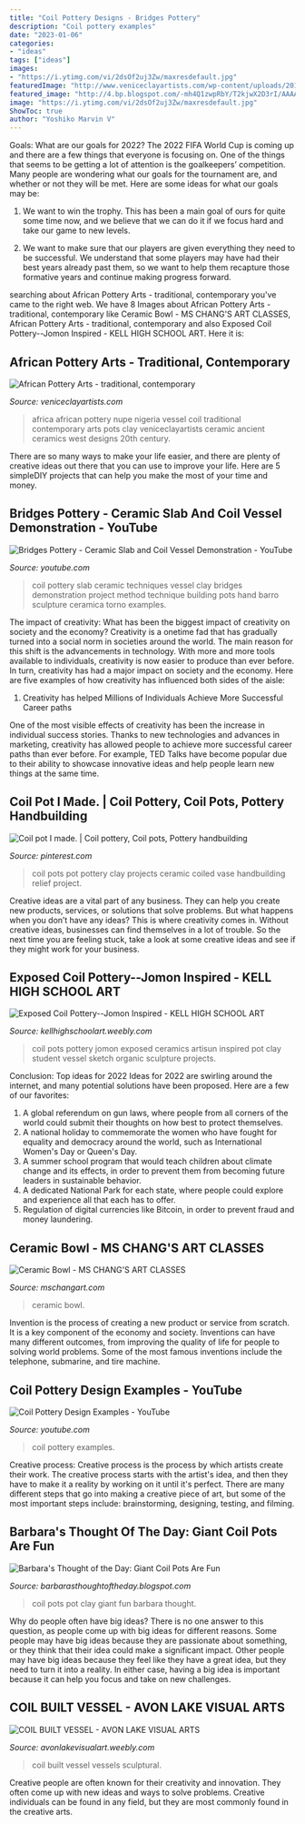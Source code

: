```yaml
---
title: "Coil Pottery Designs - Bridges Pottery"
description: "Coil pottery examples"
date: "2023-01-06"
categories:
- "ideas"
tags: ["ideas"]
images:
- "https://i.ytimg.com/vi/2dsOf2uj3Zw/maxresdefault.jpg"
featuredImage: "http://www.veniceclayartists.com/wp-content/uploads/2013/01/Vessel-Nupe-Africa-Nigeri.jpg"
featured_image: "http://4.bp.blogspot.com/-mh4Q1zwpRbY/T2kjwX2D3rI/AAAAAAAABZ0/5zBKRGicNcw/s1600/015+copy.jpg"
image: "https://i.ytimg.com/vi/2dsOf2uj3Zw/maxresdefault.jpg"
ShowToc: true
author: "Yoshiko Marvin V"
---
```



Goals: What are our goals for 2022?
The 2022 FIFA World Cup is coming up and there are a few things that everyone is focusing on. One of the things that seems to be getting a lot of attention is the goalkeepers’ competition. Many people are wondering what our goals for the tournament are, and whether or not they will be met. Here are some ideas for what our goals may be: 
1) We want to win the trophy. This has been a main goal of ours for quite some time now, and we believe that we can do it if we focus hard and take our game to new levels. 

2) We want to make sure that our players are given everything they need to be successful. We understand that some players may have had their best years already past them, so we want to help them recapture those formative years and continue making progress forward.

	

		
searching about African Pottery Arts - traditional, contemporary you've came to the right web. We have 8 Images about African Pottery Arts - traditional, contemporary like Ceramic Bowl - MS CHANG&#039;S ART CLASSES, African Pottery Arts - traditional, contemporary and also Exposed Coil Pottery--Jomon Inspired - KELL HIGH SCHOOL ART. Here it is:
		
    
## African Pottery Arts - Traditional, Contemporary

<img loading=lazy src="http://www.veniceclayartists.com/wp-content/uploads/2013/01/Vessel-Nupe-Africa-Nigeri.jpg" onerror="this.onerror=null;this.src='https://tse2.mm.bing.net/th?id=OIP.Ye3rgEPVKhKQLp8cqclXkAAAAA&amp;pid=15.1';" alt="African Pottery Arts - traditional, contemporary">

_Source: veniceclayartists.com_

>africa african pottery nupe nigeria vessel coil traditional contemporary arts pots clay veniceclayartists ceramic ancient ceramics west designs 20th century. 

	

There are so many ways to make your life easier, and there are plenty of creative ideas out there that you can use to improve your life. Here are 5 simpleDIY projects that can help you make the most of your time and money.

    
## Bridges Pottery - Ceramic Slab And Coil Vessel Demonstration - YouTube

<img loading=lazy src="https://i.ytimg.com/vi/2dsOf2uj3Zw/maxresdefault.jpg" onerror="this.onerror=null;this.src='https://tse1.mm.bing.net/th?id=OIP.omcUvU7S4eIZawwqWsQOcQHaEK&amp;pid=15.1';" alt="Bridges Pottery - Ceramic Slab and Coil Vessel Demonstration - YouTube">

_Source: youtube.com_

>coil pottery slab ceramic techniques vessel clay bridges demonstration project method technique building pots hand barro sculpture ceramica torno examples. 

	

The impact of creativity: What has been the biggest impact of creativity on society and the economy?
Creativity is a onetime fad that has gradually turned into a social norm in societies around the world. The main reason for this shift is the advancements in technology. With more and more tools available to individuals, creativity is now easier to produce than ever before. In turn, creativity has had a major impact on society and the economy. Here are five examples of how creativity has influenced both sides of the aisle:
1) Creativity has helped Millions of Individuals Achieve More Successful Career paths

One of the most visible effects of creativity has been the increase in individual success stories. Thanks to new technologies and advances in marketing, creativity has allowed people to achieve more successful career paths than ever before. For example, TED Talks have become popular due to their ability to showcase innovative ideas and help people learn new things at the same time.

    
## Coil Pot I Made. | Coil Pottery, Coil Pots, Pottery Handbuilding

<img loading=lazy src="https://i.pinimg.com/originals/54/6c/27/546c278028d1bf641e4065651a09af7e.jpg" onerror="this.onerror=null;this.src='https://tse1.mm.bing.net/th?id=OIP.kdFgqb8v0oIsIDCSGM1HeAHaJ6&amp;pid=15.1';" alt="Coil pot I made. | Coil pottery, Coil pots, Pottery handbuilding">

_Source: pinterest.com_

>coil pots pot pottery clay projects ceramic coiled vase handbuilding relief project. 

	

Creative ideas are a vital part of any business. They can help you create new products, services, or solutions that solve problems. But what happens when you don’t have any ideas? This is where creativity comes in. Without creative ideas, businesses can find themselves in a lot of trouble. So the next time you are feeling stuck, take a look at some creative ideas and see if they might work for your business.

    
## Exposed Coil Pottery--Jomon Inspired - KELL HIGH SCHOOL ART

<img loading=lazy src="http://kellhighschoolart.weebly.com/uploads/3/2/3/4/32341127/coli-pot-43.jpg" onerror="this.onerror=null;this.src='https://tse2.mm.bing.net/th?id=OIP.wBZaYmee4MSZiTWOPVDEJwAAAA&amp;pid=15.1';" alt="Exposed Coil Pottery--Jomon Inspired - KELL HIGH SCHOOL ART">

_Source: kellhighschoolart.weebly.com_

>coil pots pottery jomon exposed ceramics artisun inspired pot clay student vessel sketch organic sculpture projects. 

	

Conclusion: Top ideas for 2022
Ideas for 2022 are swirling around the internet, and many potential solutions have been proposed. Here are a few of our favorites: 
1. A global referendum on gun laws, where people from all corners of the world could submit their thoughts on how best to protect themselves. 
2. A national holiday to commemorate the women who have fought for equality and democracy around the world, such as International Women's Day or Queen's Day. 
3. A summer school program that would teach children about climate change and its effects, in order to prevent them from becoming future leaders in sustainable behavior. 
4. A dedicated National Park for each state, where people could explore and experience all that each has to offer. 
5. Regulation of digital currencies like Bitcoin, in order to prevent fraud and money laundering.

    
## Ceramic Bowl - MS CHANG&#039;S ART CLASSES

<img loading=lazy src="http://www.mschangart.com/uploads/1/3/4/5/13451990/507922_orig.jpg" onerror="this.onerror=null;this.src='https://tse4.mm.bing.net/th?id=OIP.I0csgpeELNtEOWVOlNwRWgHaFu&amp;pid=15.1';" alt="Ceramic Bowl - MS CHANG&#039;S ART CLASSES">

_Source: mschangart.com_

>ceramic bowl. 

	

Invention is the process of creating a new product or service from scratch. It is a key component of the economy and society. Inventions can have many different outcomes, from improving the quality of life for people to solving world problems. Some of the most famous inventions include the telephone, submarine, and tire machine.

    
## Coil Pottery Design Examples - YouTube

<img loading=lazy src="https://i.ytimg.com/vi/dPNSjzWVU5c/maxresdefault.jpg" onerror="this.onerror=null;this.src='https://tse4.mm.bing.net/th?id=OIP.WQkm33oli3LIrNcBm4mP-gHaEK&amp;pid=15.1';" alt="Coil Pottery Design Examples - YouTube">

_Source: youtube.com_

>coil pottery examples. 

	

Creative process:
Creative process is the process by which artists create their work. The creative process starts with the artist's idea, and then they have to make it a reality by working on it until it's perfect. There are many different steps that go into making a creative piece of art, but some of the most important steps include: brainstorming, designing, testing, and filming.

    
## Barbara&#039;s Thought Of The Day: Giant Coil Pots Are Fun

<img loading=lazy src="http://4.bp.blogspot.com/-mh4Q1zwpRbY/T2kjwX2D3rI/AAAAAAAABZ0/5zBKRGicNcw/s1600/015+copy.jpg" onerror="this.onerror=null;this.src='https://tse3.mm.bing.net/th?id=OIP.kqk5y47LjLpXKggQKxZVvQHaLH&amp;pid=15.1';" alt="Barbara&#039;s Thought of the Day: Giant Coil Pots Are Fun">

_Source: barbarasthoughtoftheday.blogspot.com_

>coil pots pot clay giant fun barbara thought. 

	

Why do people often have big ideas?
There is no one answer to this question, as people come up with big ideas for different reasons. Some people may have big ideas because they are passionate about something, or they think that their idea could make a significant impact. Other people may have big ideas because they feel like they have a great idea, but they need to turn it into a reality. In either case, having a big idea is important because it can help you focus and take on new challenges.

    
## COIL BUILT VESSEL - AVON LAKE VISUAL ARTS

<img loading=lazy src="http://avonlakevisualart.weebly.com/uploads/5/5/1/4/55142823/258524.jpeg?214" onerror="this.onerror=null;this.src='https://tse4.mm.bing.net/th?id=OIP.VvON_Q_NM-YPERaUH3evYQHaJL&amp;pid=15.1';" alt="COIL BUILT VESSEL - AVON LAKE VISUAL ARTS">

_Source: avonlakevisualart.weebly.com_

>coil built vessel vessels sculptural. 

	

Creative people are often known for their creativity and innovation. They often come up with new ideas and ways to solve problems. Creative individuals can be found in any field, but they are most commonly found in the creative arts.

